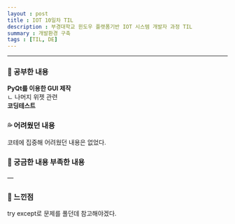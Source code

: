 ```yaml
---
layout : post
title : IOT 10일차 TIL
description : 부경대학교 윈도우 플랫폼기반 IOT 시스템 개발자 과정 TIL
summary : 개발환경 구축
tags : [TIL, DE]
---
```

  
-------------
   
   
### 📓 공부한 내용 

**PyQt를 이용한 GUI 제작**  
 ㄴ 나머지 위젯 관련  
**코딩테스트**

### 💦 어려웠던 내용 

코테에 집중해 어려웠던 내용은 없었다.
 
### 🧷 궁금한 내용  부족한 내용 

―

### 💬 느낀점 

try except로 문제를 풀던데 참고해야겠다.
